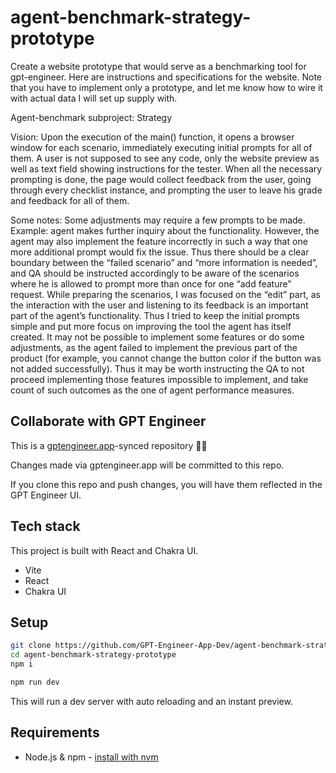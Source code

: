 # agent-benchmark-strategy-prototype

Create a website prototype that would serve as a benchmarking tool for gpt-engineer. Here are instructions and specifications for the website. Note that you have to implement only a prototype, and let me know how to wire it with actual data I will set up supply with.

Agent-benchmark subproject: Strategy

Vision:
Upon the execution of the main() function, it opens a browser window for each scenario, immediately executing initial prompts for all of them. A user is not supposed to see any code, only the website preview as well as text field showing instructions for the tester. When all the necessary prompting is done, the page would collect feedback from the user, going through every checklist instance, and prompting the user to leave his grade and feedback for all of them.

Some notes: 
Some adjustments may require a few prompts to be made. Example: agent makes further inquiry about the functionality. However, the agent may also implement the feature incorrectly in such a way that one more additional prompt would fix the issue. Thus there should be a clear boundary between the “failed scenario” and “more information is needed”, and QA should be instructed accordingly to be aware of the scenarios where he is allowed to prompt more than once for one “add feature” request.
While preparing the scenarios, I was focused on the “edit” part, as the interaction with the user and listening to its feedback is an important part of the agent’s functionality. Thus I tried to keep the initial prompts simple and put more focus on improving the tool the agent has itself created.
It may not be possible to implement some features or do some adjustments, as the agent failed to implement the previous part of the product (for example, you cannot change the button color if the button was not added successfully). Thus it may be worth instructing the QA to not proceed implementing those features impossible to implement, and take count of such outcomes as the one of agent performance measures.

## Collaborate with GPT Engineer

This is a [gptengineer.app](https://gptengineer.app)-synced repository 🌟🤖

Changes made via gptengineer.app will be committed to this repo.

If you clone this repo and push changes, you will have them reflected in the GPT Engineer UI.

## Tech stack

This project is built with React and Chakra UI.

- Vite
- React
- Chakra UI

## Setup

```sh
git clone https://github.com/GPT-Engineer-App-Dev/agent-benchmark-strategy-prototype.git
cd agent-benchmark-strategy-prototype
npm i
```

```sh
npm run dev
```

This will run a dev server with auto reloading and an instant preview.

## Requirements

- Node.js & npm - [install with nvm](https://github.com/nvm-sh/nvm#installing-and-updating)

